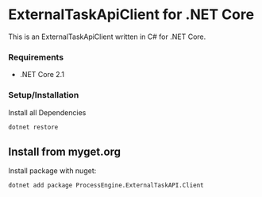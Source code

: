 # ExternalTaskApiClient for .NET Core

This is an ExternalTaskApiClient written in C# for .NET Core.

### Requirements

- .NET Core 2.1

### Setup/Installation

Install all Dependencies

```bash
dotnet restore
```

## Install from myget.org

Install package with nuget:

```bash
dotnet add package ProcessEngine.ExternalTaskAPI.Client
```
